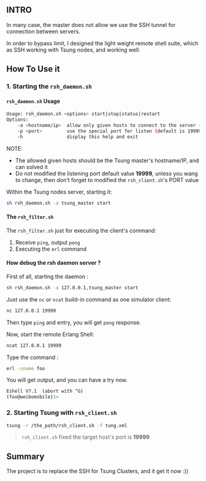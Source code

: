 ## INTRO

In many case, the master does not allow we use the SSH tunnel for connection between servers. 

In order to bypass limit, I designed the light weight remote shell suite, which as SSH working with Tsung nodes, and working well.

## How To Use it

### 1. Starting the `rsh_daemon.sh`

#### `rsh_daemon.sh` Usage

```bash
Usage: rsh_daemon.sh <options> start|stop|status|restart
Options:
    -a <hostname/ip>  allow only given hosts to connect to the server (default is tsung_master)
    -p <port>         use the special port for listen (default is 19999)
    -h                display this help and exit
```

NOTE:

- The allowed given hosts should be the Tsung master's hostname/IP, and can solved it
- Do not modified the listening port default value **19999**, unless you wang to change, then don't forget to modified the `rsh_client.sh`'s PORT value

Within the Tsung nodes server, starting it:

```bash
sh rsh_daemon.sh -a tsung_master start
```

#### The `rsh_filter.sh`

The `rsh_filter.sh` just for executing the client's command:

1. Receive `ping`, output `pong`
2. Executing the `erl` command

#### How debug the rsh daemon server ?

First of all, starting the daemon :

```bash
sh rsh_daemon.sh -a 127.0.0.1,tsung_master start
```

Just use the `nc` or `ncat` build-in command as one simulator client:

```bash
nc 127.0.0.1 19999
```

Then type `ping` and entry, you will get `pong` response.

Now, start the remote Erlang Shell:

```bash
ncat 127.0.0.1 19999
```

Type the command :

```bash
erl -sname foo
```
You will get output, and you can have a try now.

```bash
Eshell V7.1  (abort with ^G)
(foo@weibomobile)1>
```

### 2. Starting Tsung with `rsh_client.sh`

```bash
tsung -r /the_path/rsh_client.sh -f tung.xml
```

> `rsh_client.sh` fixed the target host's port is **19999**

## Summary

The project is to replace the SSH for Tsung Clusters, and it get it now :))

